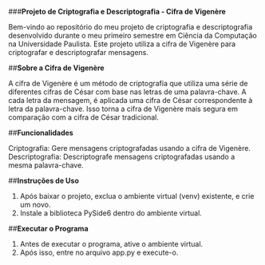 ###**Projeto de Criptografia e Descriptografia - Cifra de Vigenère**

Bem-vindo ao repositório do meu projeto de criptografia e descriptografia desenvolvido durante o meu primeiro semestre em Ciência da Computação na Universidade Paulista. 
Este projeto utiliza a cifra de Vigenère para criptografar e descriptografar mensagens.

##**Sobre a Cifra de Vigenère**

A cifra de Vigenère é um método de criptografia que utiliza uma série de diferentes cifras de César com base nas letras de uma palavra-chave. 
A cada letra da mensagem, é aplicada uma cifra de César correspondente à letra da palavra-chave. 
Isso torna a cifra de Vigenère mais segura em comparação com a cifra de César tradicional.

##**Funcionalidades**

Criptografia: Gere mensagens criptografadas usando a cifra de Vigenère.
Descriptografia: Descriptografe mensagens criptografadas usando a mesma palavra-chave.

##**Instruções de Uso**

1. Após baixar o projeto, exclua o ambiente virtual (venv) existente, e crie um novo.
2. Instale a biblioteca PySide6 dentro do ambiente virtual.

##**Executar o Programa**

1. Antes de executar o programa, ative o ambiente virtual.
2. Após isso, entre no arquivo app.py e execute-o.
